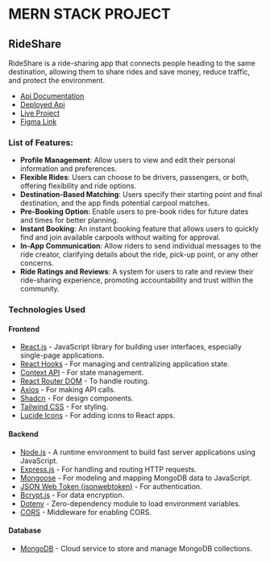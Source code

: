 # MERN STACK PROJECT
## RideShare

RideShare is a ride-sharing app that connects people heading to the same destination, allowing them to share rides and save money, reduce traffic, and protect the environment.

- [Api Documentation](https://documenter.getpostman.com/view/32434659/2s9YymFjCa#e3c94f2d-c0eb-424a-982c-fc94fef0d286)
- [Deployed Api](https://rideshare-03wo.onrender.com)
- [Live Project](https://mern-rideshare.netlify.app)
- [Figma Link](https://www.figma.com/file/2n26SV0O36itVbiqIk4rT6/RideShare?type=design&node-id=0%3A1&mode=design&t=qWGHLmTUJOAHSlGL-1)

### List of Features:
- **Profile Management**: Allow users to view and edit their personal information and preferences. 
- **Flexible Rides**: Users can choose to be drivers, passengers, or both, offering flexibility and ride options.
- **Destination-Based Matching**: Users specify their starting point and final destination, and the app finds potential carpool matches.
- **Pre-Booking Option**: Enable users to pre-book rides for future dates and times for better planning.
- **Instant Booking**: An instant booking feature that allows users to quickly find and join available carpools without waiting for approval.
- **In-App Communication**: Allow riders to send individual messages to the ride creator, clarifying details about the ride, pick-up point, or any other concerns.
- **Ride Ratings and Reviews**: A system for users to rate and review their ride-sharing experience, promoting accountability and trust within the community.

### Technologies Used

#### Frontend
- [React.js](https://www.npmjs.com/package/react) - JavaScript library for building user interfaces, especially single-page applications.
- [React Hooks](https://reactjs.org/docs/hooks-intro.html) - For managing and centralizing application state.
- [Context API](https://react.dev/reference/react/useContext) - For state management.
- [React Router DOM](https://www.npmjs.com/package/react-router-dom) - To handle routing.
- [Axios](https://www.npmjs.com/package/axios) - For making API calls.
- [Shadcn](https://ui.shadcn.com) - For design components.
- [Tailwind CSS](https://tailwindcss.com/) - For styling.
- [Lucide Icons](https://lucide.dev/icons/) - For adding icons to React apps.

#### Backend
- [Node.js](https://nodejs.org/en/) - A runtime environment to build fast server applications using JavaScript.
- [Express.js](https://www.npmjs.com/package/express) - For handling and routing HTTP requests.
- [Mongoose](https://mongoosejs.com/) - For modeling and mapping MongoDB data to JavaScript.
- [JSON Web Token (jsonwebtoken)](https://www.npmjs.com/package/jsonwebtoken) - For authentication.
- [Bcrypt.js](https://www.npmjs.com/package/bcryptjs) - For data encryption.
- [Dotenv](https://www.npmjs.com/package/dotenv) - Zero-dependency module to load environment variables.
- [CORS](https://www.npmjs.com/package/cors) - Middleware for enabling CORS.

#### Database
- [MongoDB](https://www.mongodb.com/) - Cloud service to store and manage MongoDB collections.
